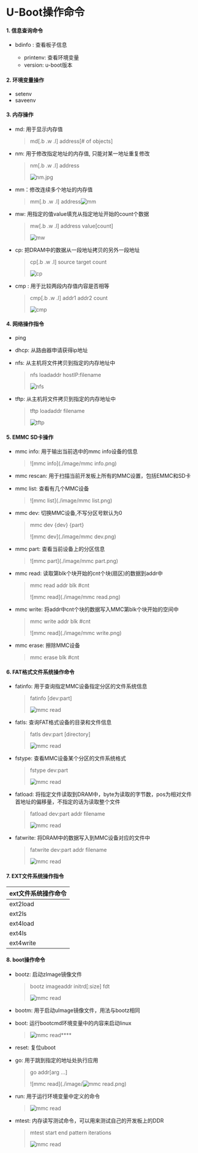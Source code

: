 # U-Boot操作命令

#### 1. 信息查询命令

- bdinfo : 查看板子信息

   - printenv: 查看环境变量
   - version: u-boot版本

#### 2. 环境变量操作

   * setenv
   * saveenv

#### 3. 内存操作

   * md: 用于显示内存值

     > md[.b .w .l] address[# of objects]

   * nm: 用于修改指定地址的内存值, 只能对某一地址重复修改

     > nm[.b .w .l] address
     >
     > ![nm.jpg](./image/nm.png)

   * mm：修改连续多个地址的内存值

     > mm[.b .w .l] address![mm](./image/mm.png)

   * mw: 用指定的值value填充从指定地址开始的count个数据

     >mw[.b .w .l] address value[count]
     >
     >![mw](./image/mw.png)

   * cp: 把DRAM中的数据从一段地址拷贝的另外一段地址

     > cp[.b .w .l] source target count
     >
     > ![cp](./image/cp.png)

   * cmp : 用于比较两段内存值内容是否相等

     > cmp[.b .w .l] addr1 addr2 count
     >
     > ![cmp](./image/cmp.png)

#### 4. 网络操作指令

   * ping

   * dhcp: 从路由器申请获得ip地址

   * nfs: 从主机将文件拷贝到指定的内存地址中
      > nfs loadaddr hostIP:filename
      >
      > ![nfs](./image/nfs.png)

   * tftp: 从主机将文件拷贝到指定的内存地址中

      > tftp loadaddr filename
      >
      > ![tftp](./image/tftp.png)

#### 5. EMMC SD卡操作

   * mmc info: 用于输出当前选中的mmc info设备的信息

     > ![mmc info](./image/mmc info.png)

   * mmc rescan: 用于扫描当前开发板上所有的MMC设置，包括EMMC和SD卡

   * mmc list: 查看有几个MMC设备

     > ![mmc list](./image/mmc list.png)

   * mmc dev: 切换MMC设备,不写分区号默认为0

     > mmc dev {dev} {part}
     >
     > ![mmc dev](./image/mmc dev.png)

   * mmc part: 查看当前设备上的分区信息

     > ![mmc part](./image/mmc part.png)

   * mmc read: 读取第blk个块开始的cnt个块(扇区)的数据到addr中

     > mmc read addr  blk #cnt
     >
     > ![mmc read](./image/mmc read.png)

   * mmc write: 将addr中cnt个块的数据写入MMC第blk个块开始的空间中

     > mmc write addr blk #cnt
     >
     > ![mmc read](./image/mmc write.png)

   * mmc erase: 擦除MMC设备

     > mmc erase blk #cnt

#### 6. FAT格式文件系统操作命令

   * fatinfo: 用于查询指定MMC设备指定分区的文件系统信息

     > fatinfo <interface>[dev:part]
     >
     > ![mmc read](./image/fatinfo.png)

   * fatls: 查询FAT格式设备的目录和文件信息

     > fatls <interface>  dev:part [directory]
     >
     > ![mmc read](./image/fatls.png)

   * fstype: 查看MMC设备某个分区的文件系统格式

     > fstype <interface> dev:part
     >
     > ![mmc read](./image/fstype.png)

   * fatload: 将指定文件读取到DRAM中，byte为读取的字节数，pos为相对文件首地址的偏移量，不指定的话为读取整个文件

     > fatload <interface> dev:part addr filename <byte><pos>
     >
     > ![mmc read](./image/fatload.png)

   * fatwrite: 将DRAM中的数据写入到MMC设备对应的文件中

     > fatwrite <interface> dev:part addr filename <bytes>
     >
     > ![mmc read](./image/fatwrite.png)

#### 7. EXT文件系统操作指令

   

| ext文件系统操作命令 |
| --------- |
|ext2load |
| ext2ls    |
| ext4load  |
| ext4ls    |
| ext4write |

#### 8. boot操作命令

- bootz: 启动zImage镜像文件

  > bootz imageaddr  initrd[:size] fdt
  >
  > ![mmc read](./image/bootz.png)

- bootm: 用于启动uImage镜像文件，用法与bootz相同

- boot: 运行bootcmd环境变量中的内容来启动linux

  > ![mmc read](./image/boot.png)****

- reset: 复位uboot

- go: 用于跳到指定的地址处执行应用

  > go addr[arg ...]
  >
  > ![mmc read](./image/![mmc read](./image/fatwrite.png).png)

- run: 用于运行环境变量中定义的命令

  > ![mmc read](./image/run.png)

- mtest: 内存读写测试命令，可以用来测试自己的开发板上的DDR

  > mtest start  end  pattern  iterations
  >
  > ![mmc read](./image/mtest.png)